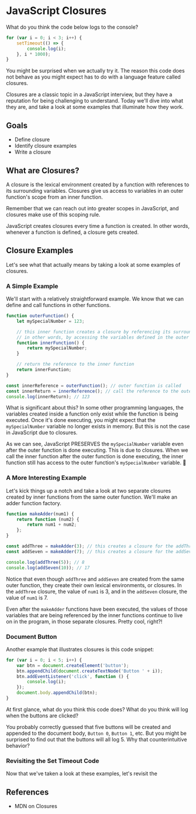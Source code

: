 # JavaScript Closures

What do you think the code below logs to the console?

```js
for (var i = 0; i < 3; i++) {
	setTimeout(() => {
		console.log(i);
	}, i * 1000);
}
```

You might be surprised when we actually try it. The reason this code does not
behave as you might expect has to do with a language feature called closures.

Closures are a classic topic in a JavaScript interview, but they have a
reputation for being challenging to understand. Today we'll dive into what they
are, and take a look at some examples that illuminate how they work.

## Goals

- Define closure
- Identify closure examples
- Write a closure

## What are Closures?

A closure is the lexical environment created by a function with references to
its surrounding variables. Closures give us access to variables in an outer
function's scope from an inner function.

Remember that we can reach out into greater scopes in JavaScript, and closures
make use of this scoping rule.

JavaScript creates closures every time a function is created. In other words,
whenever a function is defined, a closure gets created.

## Closure Examples

Let's see what that actually means by taking a look at some examples of
closures.

### A Simple Example

We'll start with a relatively straightforward example. We know that we can
define and call functions in other functions.

```js
function outerFunction() {
	let mySpecialNumber = 123;

	// this inner function creates a closure by referencing its surrounding lexical environment
	// in other words, by accessing the variables defined in the outer function
	function innerFunction() {
		return mySpecialNumber;
	}

	// return the reference to the inner function
	return innerFunction;
}

const innerReference = outerFunction(); // outer function is called
const innerReturn = innerReference(); // call the reference to the outer function's return value (innerFunction)
console.log(innerReturn); // 123
```

What is significant about this? In some other programming languages, the
variables created inside a function only exist while the function is being
executed. Once it's done executing, you might expect that the `mySpecialNumber`
variable no longer exists in memory. But this is not the case in JavaScript due
to closures.

As we can see, JavaScript PRESERVES the `mySpecialNumber` variable even after
the outer function is done executing. This is due to closures. When we call the
inner function after the outer function is done executing, the inner function
still has access to the outer function's `mySpecialNumber` variable. 🤯

### A More Interesting Example

Let's kick things up a notch and take a look at two separate closures created by
inner functions from the same outer function. We'll make an adder function
factory.

```js
function makeAdder(num1) {
	return function (num2) {
		return num1 + num2;
	};
}

const addThree = makeAdder(3); // this creates a closure for the addThree function
const addSeven = makeAdder(7); // this creates a closure for the addSeven function

console.log(addThree(5)); // 8
console.log(addSeven(10)); // 17
```

Notice that even though `addThree` and `addSeven` are created from the same
outer function, they create their own lexical environments, or closures. In the
`addThree` closure, the value of `num1` is 3, and in the `addSeven` closure, the
value of `num1` is 7.

Even after the `makeAdder` functions have been executed, the values of those
variables that are being referenced by the inner functions continue to live on
in the program, in those separate closures. Pretty cool, right?!

### Document Button

Another example that illustrates closures is this code snippet:

```js
for (var i = 0; i < 5; i++) {
	var btn = document.createElement('button');
	btn.appendChild(document.createTextNode('Button ' + i));
	btn.addEventListener('click', function () {
		console.log(i);
	});
	document.body.appendChild(btn);
}
```

At first glance, what do you think this code does? What do you think will log
when the buttons are clicked?

You probably correctly guessed that five buttons will be created and appended to
the document body, `Button 0`, `Button 1`, etc. But you might be surprised to
find out that the buttons will all log 5. Why that counterintuitive behavior?

### Revisiting the Set Timeout Code

Now that we've taken a look at these examples, let's revisit the

## References

- MDN on Closures
